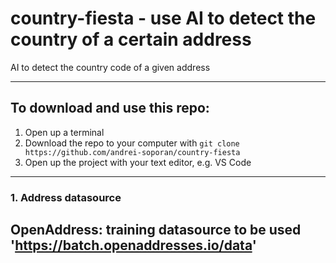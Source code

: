 # country-fiesta - use AI to detect the country of a certain address
AI to detect the country code of a given address

---

## To download and use this repo:

1. Open up a terminal
2. Download the repo to your computer with `git clone https://github.com/andrei-soporan/country-fiesta`
3. Open up the project with your text editor, e.g. VS Code

---


### 1. Address datasource

**OpenAddress**: training datasource to be used 'https://batch.openaddresses.io/data'
---